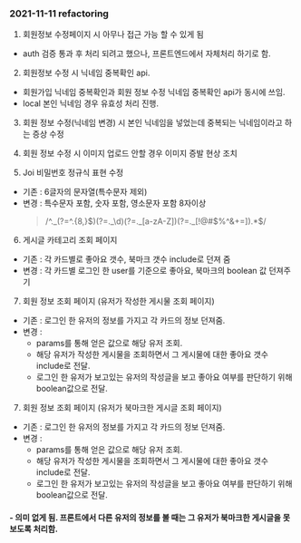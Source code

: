 ### 2021-11-11 refactoring

1. 회원정보 수정페이지 시 아무나 접근 가능 할 수 있게 됨

- auth 검증 통과 후 처리 되려고 했으나, 프론트엔드에서 자체처리 하기로 함.

2. 회원정보 수정 시 닉네임 중복확인 api.

- 회원가입 닉네임 중복확인과 회원 정보 수정 닉네임 중복확인 api가 동시에 쓰임.
- local 본인 닉네임 경우 유효성 처리 진행.

3. 회원 정보 수정(닉네임 변경) 시 본인 닉네임을 넣었는데 중복되는 닉네임이라고 하는 증상 수정

4. 회원 정보 수정 시 이미지 업로드 안할 경우 이미지 증발 현상 조치

5. Joi 비밀번호 정규식 표현 수정

- 기존 : 6글자의 문자열(특수문자 제외)
- 변경 : 특수문자 포함, 숫자 포함, 영소문자 포함 8자이상
  > /^._(?=^.{8,}$)(?=._\d)(?=._[a-zA-Z])(?=._[!@#$%^&+=]).\*$/

6. 게시글 카테고리 조회 페이지

- 기존 : 각 카드별로 좋아요 갯수, 북마크 갯수 include로 던져 줌
- 변경 : 각 카드별 로그인 한 user를 기준으로 좋아요, 북마크의 boolean 값 던져주기

7. 회원 정보 조회 페이지 (유저가 작성한 게시물 조회 페이지)

- 기존 : 로그인 한 유저의 정보를 가지고 각 카드의 정보 던져줌.
- 변경 :
  - params를 통해 얻은 값으로 해당 유저 조회.
  - 해당 유저가 작성한 게시물을 조회하면서 그 게시물에 대한 좋아요 갯수 include로 전달.
  - 로그인 한 유저가 보고있는 유저의 작성글을 보고 좋아요 여부를 판단하기 위해 boolean값으로 전달.

7. 회원 정보 조회 페이지 (유저가 북마크한 게시글 조회 페이지)

- 기존 : 로그인 한 유저의 정보를 가지고 각 카드의 정보 던져줌.
- 변경 :
  - params를 통해 얻은 값으로 해당 유저 조회.
  - 해당 유저가 작성한 게시물을 조회하면서 그 게시물에 대한 좋아요 갯수 include로 전달.
  - 로그인 한 유저가 보고있는 유저의 작성글을 보고 좋아요 여부를 판단하기 위해 boolean값으로 전달.

#### - 의미 없게 됨. 프론트에서 다른 유저의 정보를 볼 때는 그 유저가 북마크한 게시글을 못 보도록 처리함.

